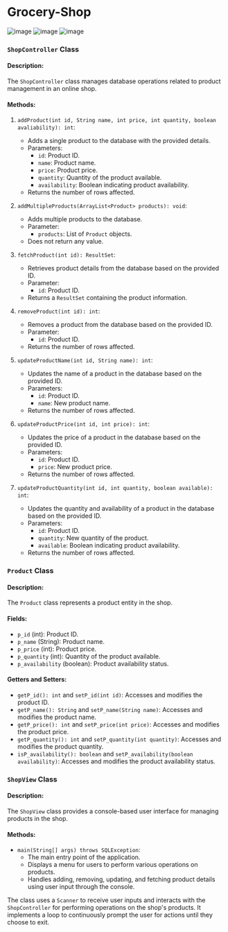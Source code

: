 # Grocery-Shop

![image](https://github.com/Vidhi093/Grocery-Shop-JDBC/assets/149268685/5fe2d45f-92bd-4979-8723-9bbdc2b21583)
![image](https://github.com/Vidhi093/Grocery-Shop-JDBC/assets/149268685/38fe0447-8677-44ff-a456-92ed7821539c)
![image](https://github.com/Vidhi093/Grocery-Shop-JDBC/assets/149268685/678e84fb-2f1c-482a-aa47-3619b1e2a3fd)

### `ShopController` Class

#### Description:
The `ShopController` class manages database operations related to product management in an online shop.

#### Methods:
1. `addProduct(int id, String name, int price, int quantity, boolean avaliability): int`:
    - Adds a single product to the database with the provided details.
    - Parameters:
        - `id`: Product ID.
        - `name`: Product name.
        - `price`: Product price.
        - `quantity`: Quantity of the product available.
        - `availability`: Boolean indicating product availability.
    - Returns the number of rows affected.

2. `addMultipleProducts(ArrayList<Product> products): void`:
    - Adds multiple products to the database.
    - Parameter:
        - `products`: List of `Product` objects.
    - Does not return any value.

3. `fetchProduct(int id): ResultSet`:
    - Retrieves product details from the database based on the provided ID.
    - Parameter:
        - `id`: Product ID.
    - Returns a `ResultSet` containing the product information.

4. `removeProduct(int id): int`:
    - Removes a product from the database based on the provided ID.
    - Parameter:
        - `id`: Product ID.
    - Returns the number of rows affected.

5. `updateProductName(int id, String name): int`:
    - Updates the name of a product in the database based on the provided ID.
    - Parameters:
        - `id`: Product ID.
        - `name`: New product name.
    - Returns the number of rows affected.

6. `updateProductPrice(int id, int price): int`:
    - Updates the price of a product in the database based on the provided ID.
    - Parameters:
        - `id`: Product ID.
        - `price`: New product price.
    - Returns the number of rows affected.

7. `updateProductQuantity(int id, int quantity, boolean available): int`:
    - Updates the quantity and availability of a product in the database based on the provided ID.
    - Parameters:
        - `id`: Product ID.
        - `quantity`: New quantity of the product.
        - `available`: Boolean indicating product availability.
    - Returns the number of rows affected.

### `Product` Class

#### Description:
The `Product` class represents a product entity in the shop.

#### Fields:
- `p_id` (int): Product ID.
- `p_name` (String): Product name.
- `p_price` (int): Product price.
- `p_quantity` (int): Quantity of the product available.
- `p_availability` (boolean): Product availability status.

#### Getters and Setters:
- `getP_id(): int` and `setP_id(int id)`: Accesses and modifies the product ID.
- `getP_name(): String` and `setP_name(String name)`: Accesses and modifies the product name.
- `getP_price(): int` and `setP_price(int price)`: Accesses and modifies the product price.
- `getP_quantity(): int` and `setP_quantity(int quantity)`: Accesses and modifies the product quantity.
- `isP_availability(): boolean` and `setP_availability(boolean availability)`: Accesses and modifies the product availability status.

### `ShopView` Class

#### Description:
The `ShopView` class provides a console-based user interface for managing products in the shop.

#### Methods:
- `main(String[] args) throws SQLException`:
    - The main entry point of the application.
    - Displays a menu for users to perform various operations on products.
    - Handles adding, removing, updating, and fetching product details using user input through the console.

The class uses a `Scanner` to receive user inputs and interacts with the `ShopController` for performing operations on the shop's products. It implements a loop to continuously prompt the user for actions until they choose to exit.
